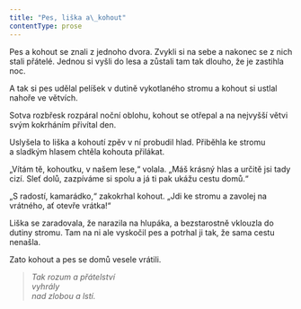```yaml
---
title: "Pes, liška a\_kohout"
contentType: prose
---
```


  

Pes a kohout se znali z jednoho dvora. Zvykli si na sebe a nakonec se z nich stali přátelé. Jednou si vyšli do lesa a zůstali tam tak dlouho, že je zastihla noc.

A tak si pes udělal pelíšek v dutině vykotlaného stromu a kohout si ustlal nahoře ve větvích.

Sotva rozbřesk rozpáral noční oblohu, kohout se otřepal a na nejvyšší větvi svým kokrháním přivítal den.

Uslyšela to liška a kohoutí zpěv v ní probudil hlad. Přiběhla ke stromu a sladkým hlasem chtěla kohouta přilákat.

„Vítám tě, kohoutku, v našem lese,“ volala. „Máš krásný hlas a určitě jsi tady cizí. Sleť dolů, zazpíváme si spolu a já ti pak ukážu cestu domů.“

„S radostí, kamarádko,“ zakokrhal kohout. „Jdi ke stromu a zavolej na vrátného, ať otevře vrátka!“

Liška se zaradovala, že narazila na hlupáka, a bezstarostně vklouzla do dutiny stromu. Tam na ni ale vyskočil pes a potrhal ji tak, že sama cestu nenašla.

Zato kohout a pes se domů vesele vrátili.

> _Tak rozum a přátelství  
> vyhrály  
> nad zlobou a lstí._
